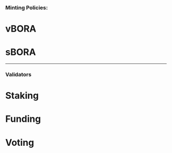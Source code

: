 ### Minting Policies:

# vBORA

# sBORA

---------------------------
### Validators

# Staking 

# Funding 

# Voting 

